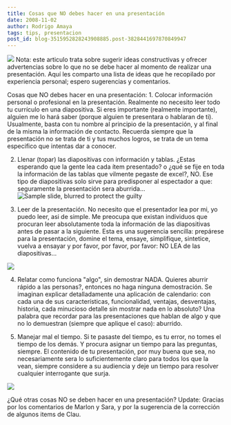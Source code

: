```yaml
---
title: Cosas que NO debes hacer en una presentación
date: 2008-11-02
author: Rodrigo Amaya
tags: tips, presentacion
post_id: blog-3515952828243908885.post-3828441697870849947
---
```


[![](https://4.bp.blogspot.com/_ayvorITawE4/SQ3kAhTuM9I/AAAAAAAABZo/fLlVnlcbr9c/s320/120px-Ooo_impress.svg.png)](https://4.bp.blogspot.com/_ayvorITawE4/SQ3kAhTuM9I/AAAAAAAABZo/fLlVnlcbr9c/s1600-h/120px-Ooo_impress.svg.png) Nota: este articulo trata sobre sugerir ideas constructivas y
ofrecer advertencias sobre lo que no se debe hacer al momento de realizar una presentación. Aquí les comparto una lista de ideas que he recopilado por experiencia personal; espero sugerencias y comentarios.

Cosas que NO debes hacer en una presentación: 1. Colocar información personal o profesional en la presentación. Realmente no necesito leer todo tu currículo en una diapositiva. Si eres importante (realmente importante), alguien me lo hará saber (porque alguien te presentara o hablaran de ti). Usualmente, basta con tu nombre al principio de la presentación, y al final de la misma la información de contacto. Recuerda siempre que la presentación no se trata de ti y tus muchos logros, se trata de un tema especifico que intentas dar a conocer.

2. Llenar (topar) las diapositivas con información y tablas. ¿Estas esperando que la gente lea cada ítem presentado? o ¿qué se fije en toda la información de las tablas que vilmente pegaste de excel?, NO. Ese tipo de diapositivas solo sirve para predisponer al espectador a que: seguramente la presentación sera aburrida... ![Sample slide, blurred to protect the guilty](http://www.codinghorror.com/blog/images/slide-with-too-many-words.png)

3. Leer de la presentación. No necesito que el presentador lea por mi, yo puedo leer, asi de simple. Me preocupa que existan individuos que procuran leer absolutamente toda la información de las diapositivas antes de pasar a la siguiente. Esta es una sugerencia sencilla: prepárese para la presentación, domine el tema, ensaye, simplifique, sintetice, vuelva a ensayar y por favor, por favor, por favor: NO LEA de las diapositivas...

[![](https://4.bp.blogspot.com/_ayvorITawE4/SQ3jmxiF1kI/AAAAAAAABZg/PNiA5aZy23w/s320/img009.jpg)](https://4.bp.blogspot.com/_ayvorITawE4/SQ3jmxiF1kI/AAAAAAAABZg/PNiA5aZy23w/s1600-h/img009.jpg)

4. Relatar como funciona "algo", sin demostrar NADA. Quieres aburrir rápido a las personas?, entonces no haga ninguna demostración. Se imaginan explicar detalladamente una aplicación de calendario: con cada una de sus características, funcionalidad, ventajas, desventajas, historia, cada minucioso detalle sin mostrar nada en lo absoluto? Una palabra que recordar para las presentaciones que hablan de algo y que no lo demuestran (siempre que aplique el caso): aburrido.

5. Manejar mal el tiempo. Si te pasaste del tiempo, es tu error, no tomes el tiempo de los demás. Y procura asignar un tiempo para las preguntas, siempre. El contenido de tu presentación, por muy buena que sea, no necesariamente sera lo suficientemente claro para todos los que la vean, siempre considere a su audiencia y deje un tiempo para resolver cualquier interrogante que surja.

[![](https://4.bp.blogspot.com/_ayvorITawE4/SQ3jm_5tyrI/AAAAAAAABZY/W7IxNWVbvOU/s320/icon_watch.jpg)](https://4.bp.blogspot.com/_ayvorITawE4/SQ3jm_5tyrI/AAAAAAAABZY/W7IxNWVbvOU/s1600-h/icon_watch.jpg)

¿Qué otras cosas NO se deben hacer en una presentación? Update: Gracias por los comentarios de Marlon y Sara, y por la sugerencia de la corrección de algunos items de Clau.